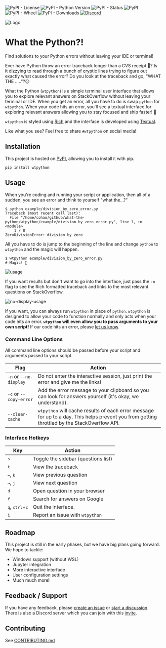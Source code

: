 ![PyPI - License](https://img.shields.io/pypi/l/wtpython)
![PyPI - Python Version](https://img.shields.io/pypi/pyversions/wtpython)
![PyPI - Status](https://img.shields.io/pypi/status/wtpython)
![PyPI](https://img.shields.io/pypi/v/wtpython)
![PyPI - Wheel](https://img.shields.io/pypi/wheel/wtpython)
![PyPI - Downloads](https://img.shields.io/pypi/dm/wtpython)
[![Discord](https://img.shields.io/discord/862056949066891284.svg?label=&logo=discord&logoColor=ffffff&color=7389D8&labelColor=6A7EC2)](https://discord.gg/DqdKBeUTmw)

![Logo](https://avatars.githubusercontent.com/u/87154160?s=200&v=4)

# What the Python?!

Find solutions to your Python errors without leaving your IDE or terminal!

Ever have Python throw an error traceback longer than a CVS receipt 🧾? Is it dizzying to read through a bunch of cryptic lines trying to figure out exactly what caused the error? Do you look at the traceback and go, "WHAT THE ....."?😕

What the Python (`wtpython`) is a simple terminal user interface that allows you to explore relevant answers on StackOverflow without leaving your terminal or IDE. When you get an error, all you have to do is swap `python` for `wtpython`. When your code hits an error, you'll see a textual interface for exploring relevant answers allowing you to stay focused and ship faster! 🚀

`wtpython` is styled using [Rich](https://rich.readthedocs.io/en/stable/) and the interface is developed using [Textual](https://github.com/willmcgugan/textual).

Like what you see? Feel free to share `#wtpython` on social media!

## Installation

This project is hosted on [PyPI](https://pypi.org/project/wtpython/), allowing you to install it with pip.

```
pip install wtpython
```

## Usage

When you're coding and running your script or application, then all of a sudden, you see an error and think to yourself "what the...?"

```
$ python example/division_by_zero_error.py
Traceback (most recent call last):
  File "/home/cohan/github/what-the-python/wtpython/example/division_by_zero_error.py", line 1, in <module>
    1 / 0
ZeroDivisionError: division by zero
```

All you have to do is jump to the beginning of the line and change `python` to `wtpython` and the magic will happen.

```
$ wtpython example/division_by_zero_error.py
# Magic! 🎩
```

![usage](https://raw.githubusercontent.com/what-the-python/wtpython/main/docs/_images/Usage.gif)

If you want results but don't want to go into the interface, just pass the `-n` flag to see the Rich formatted traceback and links to the most relevant  questions on StackOverflow.

![no-display-usage](https://raw.githubusercontent.com/what-the-python/wtpython/main/docs/_images/No%20Display%20Usage.gif)

If you want, you can always run `wtpython` in place of `python`. `wtpython` is designed to allow your code to function normally and only acts when your code hits an error. **`wtpython` will even allow you to pass arguments to your own script!** If our code hits an error, please [let us know](https://github.com/what-the-python/wtpython/issues).

### Command Line Options

All command line options should be passed before your script and arguments passed to your script.

Flag | Action
---|---
`-n` or `--no-display` | Do not enter the interactive session, just print the error and give me the links!
`-c` or `--copy-error` | Add the error message to your clipboard so you can look for answers yourself (it's okay, we understand).
`--clear-cache` | `wtpython` will cache results of each error message for up to a day. This helps prevent you from getting throttled by the StackOverflow API.

### Interface Hotkeys

Key | Action
---|---
<kbd>s</kbd>| Toggle the sidebar (questions list)
<kbd>t</kbd>| View the traceback
<kbd>←</kbd>, <kbd>k</kbd>| View previous question
<kbd>→</kbd>, <kbd>j</kbd>| View next question
<kbd>d</kbd>| Open question in your browser
<kbd>f</kbd>| Search for answers on Google
<kbd>q</kbd>, <kbd>ctrl</kbd>+<kbd>c</kbd> | Quit the interface.
<kbd>i</kbd> | Report an issue with `wtpython`

## Roadmap

This project is still in the early phases, but we have big plans going forward. We hope to tackle:

- Windows support (without WSL)
- Jupyter integration
- More interactive interface
- User configuration settings
- Much much more!

## Feedback / Support

If you have any feedback, please [create an issue](https://github.com/what-the-python/wtpython/issues) or [start a discussion](https://github.com/what-the-python/wtpython/discussions). There is also a Discord server which you can join with this [invite](https://discord.gg/DqdKBeUTmw).

## Contributing

See [CONTRIBUTING.md](https://github.com/what-the-python/wtpython/blob/main/CONTRIBUTING.md)
